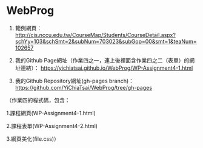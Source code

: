 # WebProg
1. 範例網頁：
http://cis.nccu.edu.tw/CourseMap/Students/CourseDetail.aspx?schYy=103&schSmt=2&subNum=703023&subGop=00&smt=1&teaNum=102657

2. 我的Github Page網址（作業四之一，連上後裡面含作業四之二（表單）的網址連結）：
https://yichiatsai.github.io/WebProg/WP-Assignment4-1.html

3. 我的Github Repository網址(gh-pages branch)：
https://github.com/YiChiaTsai/WebProg/tree/gh-pages

（作業四的程式碼，包含：

1.課程網頁(WP-Assignment4-1.html)

2.課程表單(WP-Assignment4-2.html)

3.網頁美化(file.css)）
